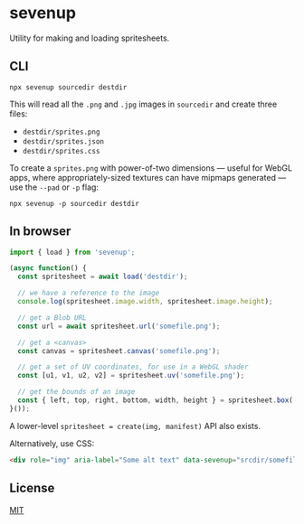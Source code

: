 
# sevenup

Utility for making and loading spritesheets.

## CLI

```
npx sevenup sourcedir destdir
```

This will read all the `.png` and `.jpg` images in `sourcedir` and create three files:


* `destdir/sprites.png`
* `destdir/sprites.json`
* `destdir/sprites.css`

To create a `sprites.png` with power-of-two dimensions — useful for WebGL apps, where appropriately-sized textures can have mipmaps generated — use the `--pad` or `-p` flag:

```
npx sevenup -p sourcedir destdir
```


## In browser

```js
import { load } from 'sevenup';

(async function() {
  const spritesheet = await load('destdir');

  // we have a reference to the image
  console.log(spritesheet.image.width, spritesheet.image.height);

  // get a Blob URL
  const url = await spritesheet.url('somefile.png');

  // get a <canvas>
  const canvas = spritesheet.canvas('somefile.png');

  // get a set of UV coordinates, for use in a WebGL shader
  const [u1, v1, u2, v2] = spritesheet.uv('somefile.png');

  // get the bounds of an image
  const { left, top, right, bottom, width, height } = spritesheet.box('somefile.png');
}());
```

A lower-level `spritesheet = create(img, manifest)` API also exists.

Alternatively, use CSS:

```html
<div role="img" aria-label="Some alt text" data-sevenup="srcdir/somefile.png"></div>
```

## License

[MIT](LICENSE)
